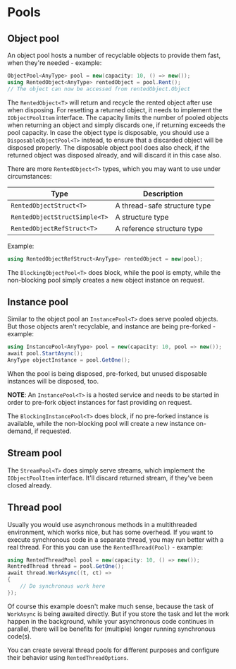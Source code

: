 # Pools

## Object pool

An object pool hosts a number of recyclable objects to provide them fast, when they're needed - example:

```cs
ObjectPool<AnyType> pool = new(capacity: 10, () => new());
using RentedObject<AnyType> rentedObject = pool.Rent();
// The object can now be accessed from rentedObject.Object
```

The `RentedObject<T>` will return and recycle the rented object after use when disposing. For resetting a returned object, it needs to implement the `IObjectPoolItem` interface. The capacity limits the number of pooled objects when returning an object and simply discards one, if returning exceeds the pool capacity. In case the object type is disposable, you should use a `DisposableObjectPool<T>` instead, to ensure that a discarded object will be disposed properly. The disposable object pool does also check, if the returned object was disposed already, and will discard it in this case also.

There are more `RentedObject<T>` types, which you may want to use under circumstances:

| Type | Description |
| ---- | ----------- |
| `RentedObjectStruct<T>` | A thread-safe structure type |
| `RentedObjectStructSimple<T>` | A structure type |
| `RentedObjectRefStruct<T>` | A reference structure type |

Example:

```cs
using RentedObjectRefStruct<AnyType> rentedObject = new(pool);
```

The `BlockingObjectPool<T>` does block, while the pool is empty, while the non-blocking pool simply creates a new object instance on request.

## Instance pool

Similar to the object pool an `InstancePool<T>` does serve pooled objects. But those objects aren't recyclable, and instance are being pre-forked - example:

```cs
using InstancePool<AnyType> pool = new(capacity: 10, pool => new());
await pool.StartAsync();
AnyType objectInstance = pool.GetOne();
```

When the pool is being disposed, pre-forked, but unused disposable instances will be disposed, too.

**NOTE**: An `InstancePool<T>` is a hosted service and needs to be started in order to pre-fork object instances for fast providing on request.

The `BlockingInstancePool<T>` does block, if no pre-forked instance is available, while the non-blocking pool will create a new instance on-demand, if requested.

## Stream pool

The `StreamPool<T>` does simply serve streams, which implement the `IObjectPoolItem` interface. It'll discard returned stream, if they've been closed already.

## Thread pool

Usually you would use asynchronous methods in a multithreaded environment, which works nice, but has some overhead. If you want to execute synchronous code in a separate thread, you may run better with a real thread. For this you can use the `RentedThread(Pool)` - example:

```cs
using RentedThreadPool pool = new(capacity: 10, () => new());
RentredThread thread = pool.GetOne();
await thread.WorkAsync((t, ct) => 
{
	// Do synchronous work here
});
```

Of course this example doesn't make much sense, because the task of `WorkAsync` is being awaited directly. But if you store the task and let the work happen in the background, while your asynchronous code continues in parallel, there will be benefits for (multiple) longer running synchronous code(s).

You can create several thread pools for different purposes and configure their behavior using `RentedThreadOptions`.

